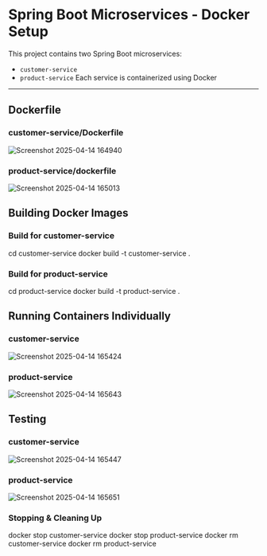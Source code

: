 # Spring Boot Microservices - Docker Setup

This project contains two Spring Boot microservices:

- `customer-service`
- `product-service`
Each service is containerized using Docker

---
##  Dockerfile 

### customer-service/Dockerfile
![Screenshot 2025-04-14 164940](https://github.com/user-attachments/assets/3c215d3b-977d-4172-8138-74d70911cfaf)

### product-service/dockerfile
![Screenshot 2025-04-14 165013](https://github.com/user-attachments/assets/edcdbb70-da4e-45ec-a0a2-73929e819064)

##  Building Docker Images

### Build for customer-service
cd customer-service
docker build -t customer-service .

### Build for product-service
cd product-service
docker build -t product-service .

## Running Containers Individually
### customer-service
![Screenshot 2025-04-14 165424](https://github.com/user-attachments/assets/ed46e5ee-abbc-432f-9f7e-3b7797dee1b9)

### product-service
![Screenshot 2025-04-14 165643](https://github.com/user-attachments/assets/e960416e-5019-49f7-b576-44f326a604ef)

## Testing
### customer-service
![Screenshot 2025-04-14 165447](https://github.com/user-attachments/assets/319a123a-7dd9-49e5-a5d8-4f3c37550afe)
### product-service
![Screenshot 2025-04-14 165651](https://github.com/user-attachments/assets/3bcaaafb-35b0-4d8f-bbab-6698e14d5537)

### Stopping & Cleaning Up

docker stop customer-service 
docker stop product-service
docker rm customer-service
docker rm product-service








